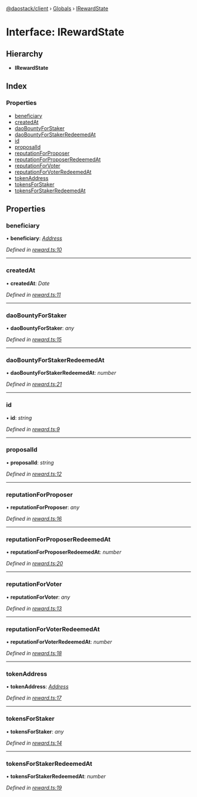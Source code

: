 [@daostack/client](../README.md) › [Globals](../globals.md) › [IRewardState](irewardstate.md)

# Interface: IRewardState

## Hierarchy

* **IRewardState**

## Index

### Properties

* [beneficiary](irewardstate.md#beneficiary)
* [createdAt](irewardstate.md#createdat)
* [daoBountyForStaker](irewardstate.md#daobountyforstaker)
* [daoBountyForStakerRedeemedAt](irewardstate.md#daobountyforstakerredeemedat)
* [id](irewardstate.md#id)
* [proposalId](irewardstate.md#proposalid)
* [reputationForProposer](irewardstate.md#reputationforproposer)
* [reputationForProposerRedeemedAt](irewardstate.md#reputationforproposerredeemedat)
* [reputationForVoter](irewardstate.md#reputationforvoter)
* [reputationForVoterRedeemedAt](irewardstate.md#reputationforvoterredeemedat)
* [tokenAddress](irewardstate.md#tokenaddress)
* [tokensForStaker](irewardstate.md#tokensforstaker)
* [tokensForStakerRedeemedAt](irewardstate.md#tokensforstakerredeemedat)

## Properties

###  beneficiary

• **beneficiary**: *[Address](../globals.md#address)*

*Defined in [reward.ts:10](https://github.com/daostack/client/blob/a635c74/src/reward.ts#L10)*

___

###  createdAt

• **createdAt**: *Date*

*Defined in [reward.ts:11](https://github.com/daostack/client/blob/a635c74/src/reward.ts#L11)*

___

###  daoBountyForStaker

• **daoBountyForStaker**: *any*

*Defined in [reward.ts:15](https://github.com/daostack/client/blob/a635c74/src/reward.ts#L15)*

___

###  daoBountyForStakerRedeemedAt

• **daoBountyForStakerRedeemedAt**: *number*

*Defined in [reward.ts:21](https://github.com/daostack/client/blob/a635c74/src/reward.ts#L21)*

___

###  id

• **id**: *string*

*Defined in [reward.ts:9](https://github.com/daostack/client/blob/a635c74/src/reward.ts#L9)*

___

###  proposalId

• **proposalId**: *string*

*Defined in [reward.ts:12](https://github.com/daostack/client/blob/a635c74/src/reward.ts#L12)*

___

###  reputationForProposer

• **reputationForProposer**: *any*

*Defined in [reward.ts:16](https://github.com/daostack/client/blob/a635c74/src/reward.ts#L16)*

___

###  reputationForProposerRedeemedAt

• **reputationForProposerRedeemedAt**: *number*

*Defined in [reward.ts:20](https://github.com/daostack/client/blob/a635c74/src/reward.ts#L20)*

___

###  reputationForVoter

• **reputationForVoter**: *any*

*Defined in [reward.ts:13](https://github.com/daostack/client/blob/a635c74/src/reward.ts#L13)*

___

###  reputationForVoterRedeemedAt

• **reputationForVoterRedeemedAt**: *number*

*Defined in [reward.ts:18](https://github.com/daostack/client/blob/a635c74/src/reward.ts#L18)*

___

###  tokenAddress

• **tokenAddress**: *[Address](../globals.md#address)*

*Defined in [reward.ts:17](https://github.com/daostack/client/blob/a635c74/src/reward.ts#L17)*

___

###  tokensForStaker

• **tokensForStaker**: *any*

*Defined in [reward.ts:14](https://github.com/daostack/client/blob/a635c74/src/reward.ts#L14)*

___

###  tokensForStakerRedeemedAt

• **tokensForStakerRedeemedAt**: *number*

*Defined in [reward.ts:19](https://github.com/daostack/client/blob/a635c74/src/reward.ts#L19)*
